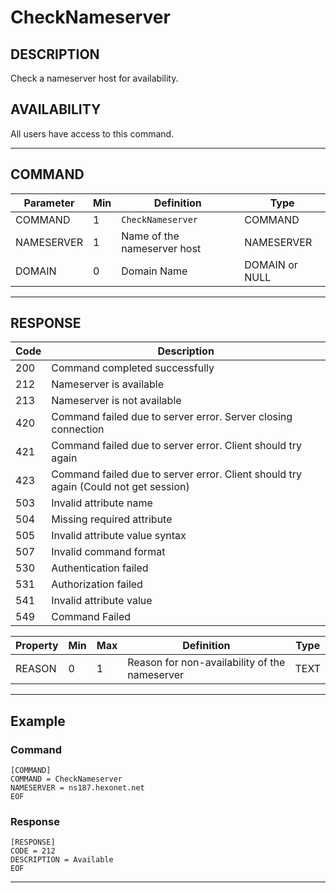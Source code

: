 # CheckNameserver

## DESCRIPTION
Check a nameserver host for availability.

## AVAILABILITY
All users have access to this command.

----
## COMMAND

Parameter | Min | Definition | Type
---- | ---- | ---- | ----
COMMAND | 1 | `CheckNameserver` | COMMAND
NAMESERVER | 1 | Name of the nameserver host | NAMESERVER
DOMAIN | 0 | Domain Name | DOMAIN or NULL

----
## RESPONSE

Code | Description
---- | ----
200 | Command completed successfully
212 | Nameserver is available
213 | Nameserver is not available
420 | Command failed due to server error. Server closing connection
421 | Command failed due to server error. Client should try again
423 | Command failed due to server error. Client should try again (Could not get session)
503 | Invalid attribute name
504 | Missing required attribute
505 | Invalid attribute value syntax
507 | Invalid command format
530 | Authentication failed
531 | Authorization failed
541 | Invalid attribute value
549 | Command Failed

Property | Min | Max | Definition | Type
---- | ---- | ---- | ---- | ----
REASON | 0 | 1 | Reason for non-availability of the nameserver | TEXT

----
## Example

### Command

```
[COMMAND]
COMMAND = CheckNameserver
NAMESERVER = ns187.hexonet.net
EOF
```
### Response

```
[RESPONSE]
CODE = 212
DESCRIPTION = Available
EOF
```

----
